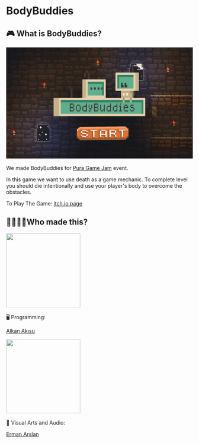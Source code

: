 # BodyBuddies

## 🎮 What is BodyBuddies?
<img src="images/title_screen.png" width="540" height="300"/>
<p>We made BodyBuddies for <a href="https://www.ieeehacettepe.org/puragamejam?ref=hackathonturkiye.com">Pura Game Jam</a> event. </p> 
<p>In this game we want to use death as a game mechanic. To complete level you should die intentionally and use your player's body to overcome the obstacles.</p>
<p>To Play The Game: <a href="https://alkanakisu.itch.io/bodybuddies">itch.io page</a></p> 

## 👨‍💻👨‍🎨Who made this?
<!-- Alkan -->
<a href="https://github.com/AlkanAkisu" >
<img src="https://avatars2.githubusercontent.com/u/31224121?s=460&u=e459b39f58b58b0c8ba1d10487724c5f9589f118&v=4" width="200" height="200"/>
<a>
<p>🖥 Programming: </p>
<a href="https://github.com/AlkanAkisu"><p>Alkan Akısu </p><a>

<!-- Erman -->
<a href="https://github.com/JellyCube3D">
<img src="https://instagram.fbtz1-5.fna.fbcdn.net/v/t51.2885-19/s320x320/122999599_846699136100516_8263552352318794373_n.jpg?_nc_ht=instagram.fbtz1-5.fna.fbcdn.net&amp;_nc_ohc=Civ6F50pqOIAX9boopk&amp;tp=1&amp;oh=170e1ebec8a9f3396a65e7c7ef0174a4&amp;oe=60117CFD"width="200" height="200"/>
<a>
<p>🎨 Visual Arts and Audio: </p>
<a href="https://github.com/JellyCube3D"><p>Erman Arslan </p><a>
